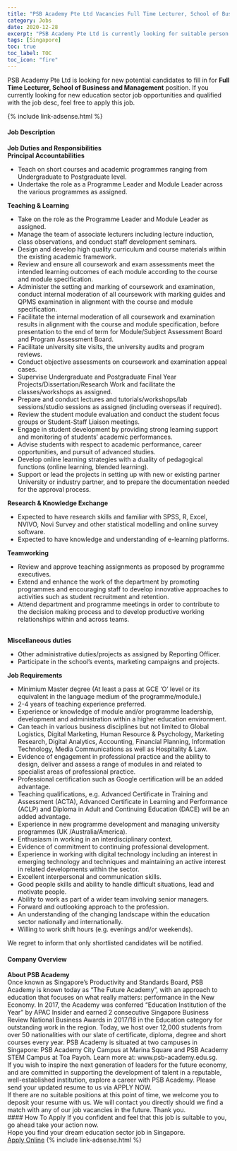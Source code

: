 ```yaml
---
title: "PSB Academy Pte Ltd Vacancies Full Time Lecturer, School of Business and Management" 
category: Jobs 
date: 2020-12-28 
excerpt: "PSB Academy Pte Ltd is currently looking for suitable person to fill in the Full Time Lecturer, School of Business and Management which positioned at Singapore" 
tags: [Singapore] 
toc: true 
toc_label: TOC 
toc_icon: "fire" 
--- 
```


<p>PSB Academy Pte Ltd is looking for new potential candidates to fill in for <b>Full Time Lecturer, School of Business and Management</b> position. If you currently looking for new education sector job opportunities and qualified with the job desc, feel free to apply this job.
</p>{% include link-adsense.html %} 
 <div><div><div><h4>Job Description</h4></div></div><div><div><span><div><div><strong>Job Duties and Responsibilities</strong><div><strong>Principal Accountabilities</strong></div><ul><li>Teach on short courses and academic programmes ranging from Undergraduate to Postgraduate level.</li><li>Undertake the role as a Programme Leader and Module Leader across the various programmes as assigned.</li></ul><div><strong>Teaching &amp; Learning</strong></div><ul><li>Take on the role as the Programme Leader and Module Leader as assigned.</li><li>Manage the team of associate lecturers including lecture induction, class observations, and conduct staff development seminars.</li><li>Design and develop high quality curriculum and course materials within the existing academic framework.</li><li>Review and ensure all coursework and exam assessments meet the intended learning outcomes of each module according to the course and module specification.</li><li>Administer the setting and marking of coursework and examination, conduct internal moderation of all coursework with marking guides and QPMS examination in alignment with the course and module specification.</li><li>Facilitate the internal moderation of all coursework and examination results in alignment with the course and module specification, before presentation to the end of term for Module/Subject Assessment Board and Program Assessment Board.</li><li>Facilitate university site visits, the university audits and program reviews.</li><li>Conduct objective assessments on coursework and examination appeal cases.</li><li>Supervise Undergraduate and Postgraduate Final Year Projects/Dissertation/Research Work and facilitate the classes/workshops as assigned.</li><li>Prepare and conduct lectures and tutorials/workshops/lab sessions/studio sessions as assigned (including overseas if required).</li><li>Review the student module evaluation and conduct the student focus groups or Student-Staff Liaison meetings.</li><li>Engage in student development by providing strong learning support and monitoring of students&#8217; academic performances.</li><li>Advise students with respect to academic performance, career opportunities, and pursuit of advanced studies.</li><li>Develop online learning strategies with a duality of pedagogical functions (online learning, blended learning).</li><li>Support or lead the projects in setting up with new or existing partner University or industry partner, and to prepare the documentation needed for the approval process.</li></ul><div><strong>Research &amp; Knowledge Exchange</strong></div><ul><li>Expected to have research skills and familiar with SPSS, R, Excel, NVIVO, Novi Survey and other statistical modelling and online survey software.</li><li>Expected to have knowledge and understanding of e-learning platforms.</li></ul><div><strong>Teamworking</strong></div><ul><li>Review and approve teaching assignments as proposed by programme executives.</li><li>Extend and enhance the work of the department by promoting programmes and encouraging staff to develop innovative approaches to activities such as student recruitment and retention.</li><li>Attend department and programme meetings in order to contribute to the decision making process and to develop productive working relationships within and across teams.<br>&#8203;</li></ul><div><strong>Miscellaneous duties</strong></div><ul><li>Other administrative duties/projects as assigned by Reporting Officer.</li><li>Participate in the school&#8217;s events, marketing campaigns and projects.</li></ul><div><strong>Job Requirements</strong></div><ul><li>Minimium Master degree (At least a pass at GCE &#8216;O&#8217; level or its equivalent in the language medium of the programme/module.)</li><li>2-4 years of teaching experience preferred.</li><li>Experience or knowledge of module and/or programme leadership, development and administration within a higher education environment.</li><li>Can teach in various business disciplines but not limited to Global Logistics, Digital Marketing, Human Resource &amp; Psychology, Marketing Research, Digital Analytics, Accounting, Financial Planning, Information Technology, Media Communications as well as Hospitality &amp; Law.</li><li>Evidence of engagement in professional practice and the ability to design, deliver and assess a range of modules in and related to specialist areas of professional practice.</li><li>Professional certification such as Google certification will be an added advantage.</li><li>Teaching qualifications, e.g. Advanced Certificate in Training and Assessment (ACTA), Advanced Certificate in Learning and Performance (ACLP) and Diploma in Adult and Continuing Education (DACE) will be an added advantage.</li><li>Experience in new programme development and managing university programmes (UK /Australia/America).</li><li>Enthusiasm in working in an interdisciplinary context.</li><li>Evidence of commitment to continuing professional development.</li><li>Experience in working with digital technology including an interest in emerging technology and techniques and maintaining an active interest in related developments within the sector.</li><li>Excellent interpersonal and communication skills.</li><li>Good people skills and ability to handle difficult situations, lead and motivate people.</li><li>Ability to work as part of a wider team involving senior managers.</li><li>Forward and outlooking approach to the profession.</li><li>An understanding of the changing landscape within the education sector nationally and internationally.</li><li>Willing to work shift hours (e.g. evenings and/or weekends).</li></ul><div>We regret to inform that only shortlisted candidates will be notified.</div></div></div></span></div></div></div> 
<div><div><div><h4>Company Overview</h4></div></div><div><div><span><div><div>
<div><strong>About PSB Academy</strong></div>
<div>Once known as Singapore&#8217;s Productivity and Standards Board, PSB Academy is known today as &#8220;The Future Academy&#8221;, with an approach to education that focuses on what really matters: performance in the New Economy. In 2017, the Academy was conferred &#8220;Education Institution of the Year&#8221; by APAC Insider and earned 2 consecutive Singapore Business Review National Business Awards in 2017/18 in the Education category for outstanding work in the region. Today, we host over 12,000 students from over 50 nationalities with our slate of certificate, diploma, degree and short courses every year. PSB Academy is situated at two campuses in Singapore: PSB Academy City Campus at Marina Square and PSB Academy STEM Campus at Toa Payoh. Learn more at: www.psb-academy.edu.sg.</div>
<div>If you wish to inspire the next generation of leaders for the future economy, and are committed in supporting the development of talent in a reputable, well-established institution, explore a career with PSB Academy. Please send your updated resume to us via APPLY NOW.</div>
<div>If there are no suitable positions at this point of time, we welcome you to deposit your resume with us. We will contact you directly should we find a match with any of our job vacancies in the future. Thank you.</div>
</div></div></span></div></div></div> 
#### How To Apply 
If you confident and feel that this job is suitable to you, go ahead take your action now. <br/> 
Hope you find your dream education sector job in Singapore. <br/> 
<a href="https://www.jobstreet.com.my/en/job/full-time-lecturer-school-of-business-and-management-8255901/origin/sg?jobId=jobstreet-sg-job-8255901&sectionRank=15&token=0~1578409d-4774-4159-8ab1-25ba29b64ede&fr=SRP%20View%20In%20New%20Ta" class="btn btn--info" target="_blank" rel="nofollow noopenner">Apply Online</a> 
{% include link-adsense.html %} 